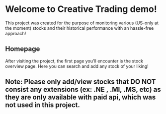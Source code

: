 # Welcome to Creative Trading demo! 

This project was created for the purpose of monitoring various (US-only at the moment) stocks and their historical performance with an hassle-free approach!

## Homepage

After visiting the project, the first page you'll encounter is the stock overview page. Here you can search and add any stock of your liking! 
## Note: Please only add/view stocks that DO NOT consist any extensions (ex: .NE , .MI, .MS, etc) as they are only available with paid api, which was not used in this project.

